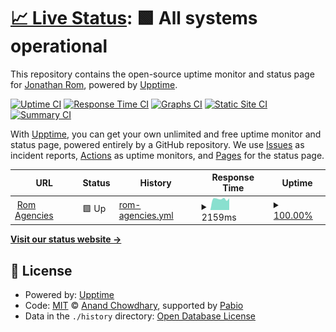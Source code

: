 # [📈 Live Status](https://yonirom.github.io/romagn_monitor): <!--live status--> **🟩 All systems operational**

This repository contains the open-source uptime monitor and status page for [Jonathan Rom](https://yonirom.github.io/romagn_monitor), powered by [Upptime](https://github.com/upptime/upptime).

[![Uptime CI](https://github.com/yonirom/romagn_monitor/workflows/Uptime%20CI/badge.svg)](https://github.com/yonirom/romagn_monitor/actions?query=workflow%3A%22Uptime+CI%22)
[![Response Time CI](https://github.com/yonirom/romagn_monitor/workflows/Response%20Time%20CI/badge.svg)](https://github.com/yonirom/romagn_monitor/actions?query=workflow%3A%22Response+Time+CI%22)
[![Graphs CI](https://github.com/yonirom/romagn_monitor/workflows/Graphs%20CI/badge.svg)](https://github.com/yonirom/romagn_monitor/actions?query=workflow%3A%22Graphs+CI%22)
[![Static Site CI](https://github.com/yonirom/romagn_monitor/workflows/Static%20Site%20CI/badge.svg)](https://github.com/yonirom/romagn_monitor/actions?query=workflow%3A%22Static+Site+CI%22)
[![Summary CI](https://github.com/yonirom/romagn_monitor/workflows/Summary%20CI/badge.svg)](https://github.com/yonirom/romagn_monitor/actions?query=workflow%3A%22Summary+CI%22)

With [Upptime](https://upptime.js.org), you can get your own unlimited and free uptime monitor and status page, powered entirely by a GitHub repository. We use [Issues](https://github.com/yonirom/romagn_monitor/issues) as incident reports, [Actions](https://github.com/yonirom/romagn_monitor/actions) as uptime monitors, and [Pages](https://yonirom.github.io/romagn_monitor) for the status page.

<!--start: status pages-->
<!-- This summary is generated by Upptime (https://github.com/upptime/upptime) -->
<!-- Do not edit this manually, your changes will be overwritten -->
<!-- prettier-ignore -->
| URL | Status | History | Response Time | Uptime |
| --- | ------ | ------- | ------------- | ------ |
| <img alt="" src="https://icons.duckduckgo.com/ip3/www.romagencies.com.ico" height="13"> [Rom Agencies](https://www.romagencies.com) | 🟩 Up | [rom-agencies.yml](https://github.com/yonirom/romagn_monitor/commits/HEAD/history/rom-agencies.yml) | <details><summary><img alt="Response time graph" src="./graphs/rom-agencies/response-time-week.png" height="20"> 2159ms</summary><br><a href="https://yonirom.github.io/romagn_monitor/history/rom-agencies"><img alt="Response time 2406" src="https://img.shields.io/endpoint?url=https%3A%2F%2Fraw.githubusercontent.com%2Fyonirom%2Fromagn_monitor%2FHEAD%2Fapi%2From-agencies%2Fresponse-time.json"></a><br><a href="https://yonirom.github.io/romagn_monitor/history/rom-agencies"><img alt="24-hour response time 2056" src="https://img.shields.io/endpoint?url=https%3A%2F%2Fraw.githubusercontent.com%2Fyonirom%2Fromagn_monitor%2FHEAD%2Fapi%2From-agencies%2Fresponse-time-day.json"></a><br><a href="https://yonirom.github.io/romagn_monitor/history/rom-agencies"><img alt="7-day response time 2159" src="https://img.shields.io/endpoint?url=https%3A%2F%2Fraw.githubusercontent.com%2Fyonirom%2Fromagn_monitor%2FHEAD%2Fapi%2From-agencies%2Fresponse-time-week.json"></a><br><a href="https://yonirom.github.io/romagn_monitor/history/rom-agencies"><img alt="30-day response time 2299" src="https://img.shields.io/endpoint?url=https%3A%2F%2Fraw.githubusercontent.com%2Fyonirom%2Fromagn_monitor%2FHEAD%2Fapi%2From-agencies%2Fresponse-time-month.json"></a><br><a href="https://yonirom.github.io/romagn_monitor/history/rom-agencies"><img alt="1-year response time 2415" src="https://img.shields.io/endpoint?url=https%3A%2F%2Fraw.githubusercontent.com%2Fyonirom%2Fromagn_monitor%2FHEAD%2Fapi%2From-agencies%2Fresponse-time-year.json"></a></details> | <details><summary><a href="https://yonirom.github.io/romagn_monitor/history/rom-agencies">100.00%</a></summary><a href="https://yonirom.github.io/romagn_monitor/history/rom-agencies"><img alt="All-time uptime 99.99%" src="https://img.shields.io/endpoint?url=https%3A%2F%2Fraw.githubusercontent.com%2Fyonirom%2Fromagn_monitor%2FHEAD%2Fapi%2From-agencies%2Fuptime.json"></a><br><a href="https://yonirom.github.io/romagn_monitor/history/rom-agencies"><img alt="24-hour uptime 100.00%" src="https://img.shields.io/endpoint?url=https%3A%2F%2Fraw.githubusercontent.com%2Fyonirom%2Fromagn_monitor%2FHEAD%2Fapi%2From-agencies%2Fuptime-day.json"></a><br><a href="https://yonirom.github.io/romagn_monitor/history/rom-agencies"><img alt="7-day uptime 100.00%" src="https://img.shields.io/endpoint?url=https%3A%2F%2Fraw.githubusercontent.com%2Fyonirom%2Fromagn_monitor%2FHEAD%2Fapi%2From-agencies%2Fuptime-week.json"></a><br><a href="https://yonirom.github.io/romagn_monitor/history/rom-agencies"><img alt="30-day uptime 100.00%" src="https://img.shields.io/endpoint?url=https%3A%2F%2Fraw.githubusercontent.com%2Fyonirom%2Fromagn_monitor%2FHEAD%2Fapi%2From-agencies%2Fuptime-month.json"></a><br><a href="https://yonirom.github.io/romagn_monitor/history/rom-agencies"><img alt="1-year uptime 99.99%" src="https://img.shields.io/endpoint?url=https%3A%2F%2Fraw.githubusercontent.com%2Fyonirom%2Fromagn_monitor%2FHEAD%2Fapi%2From-agencies%2Fuptime-year.json"></a></details>

<!--end: status pages-->

[**Visit our status website →**](https://yonirom.github.io/romagn_monitor)

## 📄 License

- Powered by: [Upptime](https://github.com/upptime/upptime)
- Code: [MIT](./LICENSE) © [Anand Chowdhary](https://anandchowdhary.com), supported by [Pabio](https://pabio.com)
- Data in the `./history` directory: [Open Database License](https://opendatacommons.org/licenses/odbl/1-0/)

